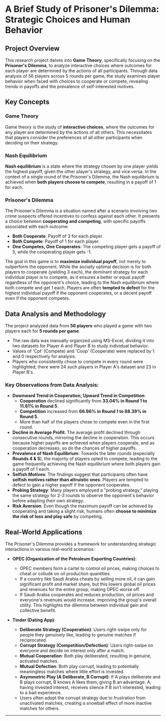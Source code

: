 # A Brief Study of Prisoner's Dilemma: Strategic Choices and Human Behavior

## Project Overview

This research project delves into **Game Theory**, specifically focusing on the **Prisoner's Dilemma**, to analyze interactive choices where outcomes for each player are determined by the actions of all participants. Through data analysis of 56 players across 5 rounds per game, the study examines player behavior when faced with choices to cooperate or compete, revealing trends in payoffs and the prevalence of self-interested motives.

## Key Concepts

### Game Theory
Game theory is the study of **interactive choices**, where the outcomes for any player are determined by the actions of all others. This necessitates that players consider the preferences of all other participants when deciding on their strategy.

### Nash Equilibrium
**Nash equilibrium** is a state where the strategy chosen by one player yields the highest payoff, given the other player's strategy, and vice versa. In the context of a single round of the Prisoner's Dilemma, the Nash equilibrium is achieved when **both players choose to compete**, resulting in a payoff of 1 for each.

### Prisoner's Dilemma
The Prisoner's Dilemma is a situation named after a scenario involving two crime suspects offered incentives to confess against each other. It presents a choice between **cooperating and competing**, with specific payoffs associated with each outcome:
*   **Both Cooperate**: Payoff of 3 for each player.
*   **Both Compete**: Payoff of 1 for each player.
*   **One Competes, One Cooperates**: The competing player gets a payoff of 5, while the cooperating player gets -1.

The goal in this game is to **maximize individual payoff**, not merely to outperform the opponent. While the socially optimal decision is for both players to cooperate (yielding 3 each), the dominant strategy for each individual player is to compete, as it ensures a better or equal payoff regardless of the opponent's choice, leading to the Nash equilibrium where both compete and get 1 each. Players are often **tempted to defect** for the highest individual payoff if the opponent cooperates, or a decent payoff even if the opponent competes.

## Data Analysis and Methodology

The project analyzed data from **56 players** who played a game with two players each for **5 rounds per game**.
*   The raw data was manually organized using MS-Excel, dividing it into two datasets for Player A and Player B to study individual behavior.
*   Values of 'Cpt' (Compete) and 'Coop' (Cooperate) were replaced by 1 and 0 respectively for analysis.
*   Players who consistently chose to compete in every round were highlighted; there were 24 such players in Player A's dataset and 23 in Player B's.

### Key Observations from Data Analysis:

*   **Downward Trend in Cooperation, Upward Trend in Competition**:
    *   **Cooperation** declined significantly from **33.04% in Round 1 to 11.61% in Round 5**.
    *   **Competition** increased from **66.96% in Round 1 to 88.39% in Round 5**.
    *   More than half of the players chose to compete even in the first round.
*   **Decline in Average Profit**: The average profit declined through consecutive rounds, mirroring the decline in cooperation. This occurs because higher payoffs are achieved when players cooperate, and as cooperation decreases, so do the chances of higher payoffs.
*   **Prevalence of Nash Equilibrium**: Towards the later rounds (especially **Rounds 4 & 5**), the majority of players opted to compete, leading to the game frequently achieving the Nash equilibrium where both players gain a payoff of 1 each.
*   **Selfish Motives**: The findings suggest that participants often have **selfish motives rather than altruistic ones**. Players are tempted to defect to gain a higher payoff if the opponent cooperates.
*   **Probing Strategy**: Many players employed a "probing strategy," playing the same strategy for 2-3 rounds to observe the opponent's behavior before adapting their own strategy.
*   **Risk Aversion**: Even though the maximum payoff can be achieved by cooperating and taking a slight risk, humans often **choose to minimize the risk of loss and play safe** by competing.

## Real-World Applications

The Prisoner's Dilemma provides a framework for understanding strategic interactions in various real-world scenarios:

*   **OPEC (Organization of the Petroleum Exporting Countries)**:
    *   OPEC members form a cartel to control oil prices, making choices to cheat or collude on oil production quantities.
    *   If a country like Saudi Arabia cheats by selling more oil, it can gain significant profit and market share, but this lowers global oil prices and revenues for the entire group, making OPEC worse off.
    *   If Saudi Arabia cooperates and reduces production, oil prices and everyone's revenues would increase, improving the group's overall utility. This highlights the dilemma between individual gain and collective benefit.

*   **Tinder (Dating App)**:
    *   **Deliberate Strategy (Cooperation)**: Users right-swipe only for people they genuinely like, leading to genuine matches if reciprocated.
    *   **Corrupt Strategy (Competition/Defection)**: Users right-swipe on everyone and decide on interest only after a match.
    *   **Mutual Cooperation**: Both play deliberated, resulting in genuine, activated matches.
    *   **Mutual Defection**: Both play corrupt, leading to potentially meaningless matches where little effort is invested.
    *   **Asymmetric Play (A Deliberate, B Corrupt)**: If A plays deliberate and B plays corrupt, B knows A likes them, giving B an advantage. A, having invested interest, receives silence if B isn't interested, leading to a bad experience.
    *   Users often adopt the corrupt strategy due to frustration from unactivated matches, creating a snowball effect of more inactive matches for others.

---
